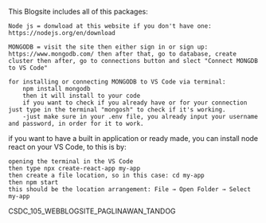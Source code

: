 This Blogsite includes all of this packages:

    Node js = donwload at this website if you don't have one: https://nodejs.org/en/download

    MONGODB = visit the site then either sign in or sign up: https://www.mongodb.com/ then after that, go to database, create cluster then after, go to connections button and slect "Connect MONGDB to VS Code"

    for installing or connecting MONGODB to VS Code via terminal:
        npm install mongodb
        then it will install to your code
        if you want to check if you already have or for your connection just type in the terminal "mongosh" to check if it's working.
        -just make sure in your .env file, you already input your username and password, in order for it to work.

if you want to have a built in application or ready made, you can install node react on your VS Code, to this is by:

    opening the terminal in the VS Code
    then type npx create-react-app my-app
    then create a file location, so in this case: cd my-app
    then npm start
    this should be the location arrangement: File → Open Folder → Select my-app

CSDC_105_WEBBLOGSITE_PAGLINAWAN_TANDOG
